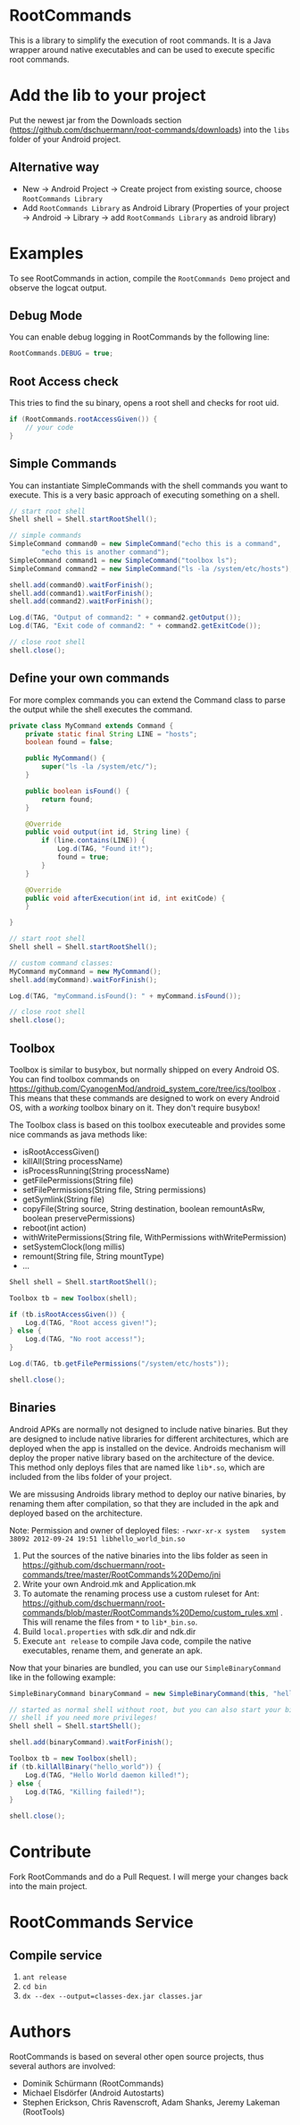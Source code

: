 # RootCommands

This is a library to simplify the execution of root commands. It is a Java wrapper around native executables and can be used to execute specific root commands.

# Add the lib to your project

Put the newest jar from the Downloads section (https://github.com/dschuermann/root-commands/downloads) into the ``libs`` folder of your Android project.

## Alternative way

* New -> Android Project -> Create project from existing source, choose ``RootCommands Library``
* Add ``RootCommands Library`` as Android Library (Properties of your project -> Android -> Library -> add ``RootCommands Library`` as android library)

# Examples

To see RootCommands in action, compile the ``RootCommands Demo`` project and observe the logcat output.

## Debug Mode

You can enable debug logging in RootCommands by the following line:
```java
RootCommands.DEBUG = true;
```

## Root Access check

This tries to find the su binary, opens a root shell and checks for root uid.

```java
if (RootCommands.rootAccessGiven()) {
    // your code
}
```

## Simple Commands

You can instantiate SimpleCommands with the shell commands you want to execute. This is a very basic approach of executing something on a shell.

```java
// start root shell
Shell shell = Shell.startRootShell();

// simple commands
SimpleCommand command0 = new SimpleCommand("echo this is a command",
        "echo this is another command");
SimpleCommand command1 = new SimpleCommand("toolbox ls");
SimpleCommand command2 = new SimpleCommand("ls -la /system/etc/hosts");

shell.add(command0).waitForFinish();
shell.add(command1).waitForFinish();
shell.add(command2).waitForFinish();

Log.d(TAG, "Output of command2: " + command2.getOutput());
Log.d(TAG, "Exit code of command2: " + command2.getExitCode());

// close root shell
shell.close();
```

## Define your own commands

For more complex commands you can extend the Command class to parse the output while the shell executes the command.

```java
private class MyCommand extends Command {
    private static final String LINE = "hosts";
    boolean found = false;

    public MyCommand() {
        super("ls -la /system/etc/");
    }

    public boolean isFound() {
        return found;
    }

    @Override
    public void output(int id, String line) {
        if (line.contains(LINE)) {
            Log.d(TAG, "Found it!");
            found = true;
        }
    }

    @Override
    public void afterExecution(int id, int exitCode) {
    }

}
```

```java
// start root shell
Shell shell = Shell.startRootShell();

// custom command classes:
MyCommand myCommand = new MyCommand();
shell.add(myCommand).waitForFinish();

Log.d(TAG, "myCommand.isFound(): " + myCommand.isFound());

// close root shell
shell.close();
```

## Toolbox

Toolbox is similar to busybox, but normally shipped on every Android OS. You can find toolbox commands on https://github.com/CyanogenMod/android_system_core/tree/ics/toolbox . This means that these commands are designed to work on every Android OS, with a _working_ toolbox binary on it. They don't require busybox!

The Toolbox class is based on this toolbox executeable and provides some nice commands as java methods like:

* isRootAccessGiven()
* killAll(String processName)
* isProcessRunning(String processName)
* getFilePermissions(String file)
* setFilePermissions(String file, String permissions)
* getSymlink(String file)
* copyFile(String source, String destination, boolean remountAsRw, boolean preservePermissions)
* reboot(int action)
* withWritePermissions(String file, WithPermissions withWritePermission)
* setSystemClock(long millis)
* remount(String file, String mountType)
* ...

```java
Shell shell = Shell.startRootShell();

Toolbox tb = new Toolbox(shell);

if (tb.isRootAccessGiven()) {
    Log.d(TAG, "Root access given!");
} else {
    Log.d(TAG, "No root access!");
}

Log.d(TAG, tb.getFilePermissions("/system/etc/hosts"));

shell.close();
```

## Binaries

Android APKs are normally not designed to include native binaries. But they are designed to include native libraries for different architectures, which are deployed when the app is installed on the device. Androids mechanism will deploy the proper native library based on the architecture of the device.
This method only deploys files that are named like ``lib*.so``, which are included from the libs folder of your project.

We are missusing Androids library method to deploy our native binaries, by renaming them after compilation, so that they are included in the apk and deployed based on the architecture.

Note: Permission and owner of deployed files: ``-rwxr-xr-x system   system      38092 2012-09-24 19:51 libhello_world_bin.so``

1. Put the sources of the native binaries into the libs folder as seen in https://github.com/dschuermann/root-commands/tree/master/RootCommands%20Demo/jni
2. Write your own Android.mk and Application.mk
3. To automate the renaming process use a custom ruleset for Ant: https://github.com/dschuermann/root-commands/blob/master/RootCommands%20Demo/custom_rules.xml . This will rename the files from ``*`` to ``lib*_bin.so``.
4. Build ``local.properties`` with sdk.dir and ndk.dir
5. Execute ``ant release`` to compile Java code, compile the native executables, rename them, and generate an apk.

Now that your binaries are bundled, you can use our ``SimpleBinaryCommand`` like in the following example:

```java
SimpleBinaryCommand binaryCommand = new SimpleBinaryCommand(this, "hello_world", "");

// started as normal shell without root, but you can also start your binaries on a root
// shell if you need more privileges!
Shell shell = Shell.startShell();

shell.add(binaryCommand).waitForFinish();

Toolbox tb = new Toolbox(shell);
if (tb.killAllBinary("hello_world")) {
    Log.d(TAG, "Hello World daemon killed!");
} else {
    Log.d(TAG, "Killing failed!");
}

shell.close();
```

# Contribute

Fork RootCommands and do a Pull Request. I will merge your changes back into the main project.

# RootCommands Service

## Compile service

1. ``ant release``
2. ``cd bin``
3. ``dx --dex --output=classes-dex.jar classes.jar``

# Authors
RootCommands is based on several other open source projects, thus several authors are involved:

* Dominik Schürmann (RootCommands)
* Michael Elsdörfer (Android Autostarts)
* Stephen Erickson, Chris Ravenscroft, Adam Shanks, Jeremy Lakeman (RootTools)